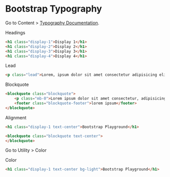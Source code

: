 # Bootstrap Typography

Go to Content > [Typography Documentation](https://getbootstrap.com/docs/4.6/content/typography/).

Headings

```html
<h1 class="display-1">Display 1</h1>
<h1 class="display-2">Display 2</h1>
<h1 class="display-3">Display 3</h1>
<h1 class="display-4">Display 4</h1>
```

Lead
```html
<p class="lead">Lorem, ipsum dolor sit amet consectetur adipisicing elit.</p>
```

Blockquote
```html
<blockquote class="blockquote">
    <p class="mb-0">Lorem ipsum dolor sit amet consectetur, adipisicing elit.</p>
    <footer class="blockquote-footer">lorem ipsum</footer>
</blockquote>
```

Alignment
```html
<h1 class="display-1 text-center">Bootstrap Playground</h1>

<blockquote class="blockquote text-center">
</blockquote>
```

Go to Utility > Color

Color
```html
<h1 class="display-1 text-center bg-light">Bootstrap Playground</h1>
```